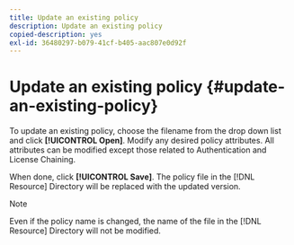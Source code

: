 ```yaml
---
title: Update an existing policy
description: Update an existing policy
copied-description: yes
exl-id: 36480297-b079-41cf-b405-aac807e0d92f
---
```

# Update an existing policy {#update-an-existing-policy}

To update an existing policy, choose the filename from the drop down list and click **[!UICONTROL Open]**. Modify any desired policy attributes. All attributes can be modified except those related to Authentication and License Chaining.

When done, click **[!UICONTROL Save]**. The policy file in the [!DNL Resource] Directory will be replaced with the updated version.

>[!NOTE]
>
>Even if the policy name is changed, the name of the file in the [!DNL Resource] Directory will not be modified.
